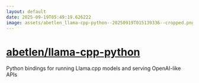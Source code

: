 ```yaml
---
layout: default
date: 2025-09-19T05:49:19.626222
image: assets/abetlen_llama-cpp-python--20250919T015139336--cropped.png
---
```


# [abetlen/llama-cpp-python](https://github.com/abetlen/llama-cpp-python)

Python bindings for running Llama.cpp models and serving OpenAI-like APIs

